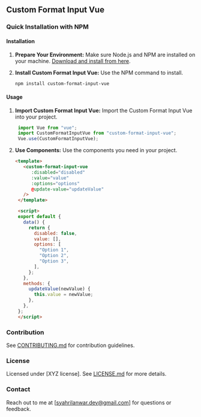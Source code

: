 ## Custom Format Input Vue

### Quick Installation with NPM

#### Installation

1. **Prepare Your Environment:**
   Make sure Node.js and NPM are installed on your machine. [Download and install from here](https://nodejs.org/).

2. **Install Custom Format Input Vue:**
   Use the NPM command to install.

   ```bash
   npm install custom-format-input-vue
   ```

#### Usage

1. **Import Custom Format Input Vue:**
   Import the Custom Format Input Vue into your project.

   ```javascript
    import Vue from "vue";
    import CustomFormatInputVue from "custom-format-input-vue";
    Vue.use(CustomFormatInputVue);
   ```

2. **Use Components:**
   Use the components you need in your project.

   ```html
   <template>
      <custom-format-input-vue
         :disabled="disabled"
         :value="value"
         :options="options"
         @update-value="updateValue"
      />
    </template>

    <script>
    export default {
      data() {
        return {
          disabled: false,
          value: [],
          options: [
            "Option 1",
            "Option 2",
            "Option 3",
          ],
        };
      },
      methods: {
        updateValue(newValue) {
          this.value = newValue;
        },
      },
    };
    </script>
   ```

### Contribution

See [CONTRIBUTING.md](CONTRIBUTING.md) for contribution guidelines.

### License

Licensed under [XYZ license]. See [LICENSE.md](LICENSE.md) for more details.

### Contact

Reach out to me at [syahrilanwar.dev@gmail.com] for questions or feedback.